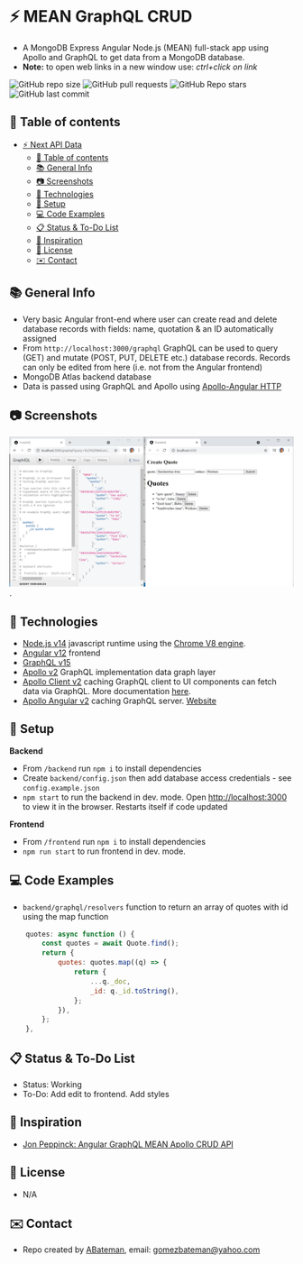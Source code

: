# :zap: MEAN GraphQL CRUD

* A MongoDB Express Angular Node.js (MEAN) full-stack app using Apollo and GraphQL to get data from a MongoDB database.
* **Note:** to open web links in a new window use: _ctrl+click on link_

![GitHub repo size](https://img.shields.io/github/repo-size/AndrewJBateman/mean-graphql-crud?style=plastic)
![GitHub pull requests](https://img.shields.io/github/issues-pr/AndrewJBateman/mean-graphql-crud?style=plastic)
![GitHub Repo stars](https://img.shields.io/github/stars/AndrewJBateman/mean-graphql-crud?style=plastic)
![GitHub last commit](https://img.shields.io/github/last-commit/AndrewJBateman/mean-graphql-crud?style=plastic)

## :page_facing_up: Table of contents

* [:zap: Next API Data](#zap-next-api-data)
  * [:page_facing_up: Table of contents](#page_facing_up-table-of-contents)
  * [:books: General Info](#books-general-info)
  * [:camera: Screenshots](#camera-screenshots)
  * [:signal_strength: Technologies](#signal_strength-technologies)
  * [:floppy_disk: Setup](#floppy_disk-setup)
  * [:computer: Code Examples](#computer-code-examples)
  * [:clipboard: Status & To-Do List](#clipboard-status--to-do-list)
  * [:clap: Inspiration](#clap-inspiration)
  * [:file_folder: License](#file_folder-license)
  * [:envelope: Contact](#envelope-contact)

## :books: General Info

* Very basic Angular front-end where user can create read and delete database records with fields: name, quotation & an ID automatically assigned
* From `http://localhost:3000/graphql` GraphQL can be used to query (GET) and mutate (POST, PUT, DELETE etc.) database records. Records can only be edited from here (i.e. not from the Angular frontend)
* MongoDB Atlas backend database
* Data is passed using GraphQL and Apollo using [Apollo-Angular HTTP](https://apollo-angular.com/docs/data/network)

## :camera: Screenshots

![Example screenshot](./imgs/crud.png).

## :signal_strength: Technologies

* [Node.js v14](https://nodejs.org/) javascript runtime using the [Chrome V8 engine](https://v8.dev/).
* [Angular v12](https://angular.io/) frontend
* [GraphQL v15](https://github.com/graphql/graphql-js)
* [Apollo v2](https://www.apollographql.com/) GraphQL implementation data graph layer
* [Apollo Client v2](https://www.npmjs.com/package/apollo-client) caching GraphQL client to UI components can fetch data via GraphQL. More documentation [here](https://apollographql.com/docs/react/).
* [Apollo Angular v2](https://www.npmjs.com/package/apollo-angular) caching GraphQL server. [Website](https://apollo-angular.com/)

## :floppy_disk: Setup

**Backend**
* From `/backend` run `npm i` to install dependencies
* Create `backend/config.json` then add database access credentials - see `config.example.json`
* `npm start` to run the backend in dev. mode. Open [http://localhost:3000](http://localhost:3000) to view it in the browser. Restarts itself if code updated

**Frontend**
* From `/frontend` run `npm i` to install dependencies
* `npm run start` to run frontend in dev. mode.

## :computer: Code Examples

* `backend/graphql/resolvers` function to return an array of quotes with id using the map function

```javascript
	quotes: async function () {
		const quotes = await Quote.find();
		return {
			quotes: quotes.map((q) => {
				return {
					...q._doc,
					_id: q._id.toString(),
				};
			}),
		};
	},
```

## :clipboard: Status & To-Do List

* Status: Working
* To-Do: Add edit to frontend. Add styles

## :clap: Inspiration

* [Jon Peppinck: Angular GraphQL MEAN Apollo CRUD API](https://www.youtube.com/watch?v=zCMNvnlDoVg)

## :file_folder: License

* N/A

## :envelope: Contact

* Repo created by [ABateman](https://github.com/AndrewJBateman), email: gomezbateman@yahoo.com
